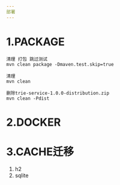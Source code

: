 ```yaml
---
部署
---
```


# 1.PACKAGE
```base
清理 打包 跳过测试
mvn clean package -Dmaven.test.skip=true

清理
mvn clean

删除trie-service-1.0.0-distribution.zip
mvn clean -Pdist
```

# 2.DOCKER

# 3.CACHE迁移
1. h2
2. sqlite